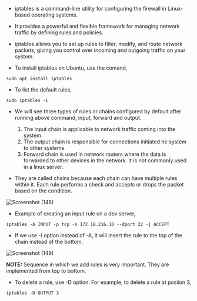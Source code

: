 * iptables is a command-line utility for configuring the firewall in Linux-based operating systems.

* It provides a powerful and flexible framework for managing network traffic by defining rules and policies.

* iptables allows you to set up rules to filter, modify, and route network packets, giving you control over incoming and outgoing traffic on your system. 

* To install iptables on Ubuntu, use the comand,

```
sudo apt install iptables
```

* To list the default rules,

```
sudo iptables -L
```

* We will see three types of rules or chains configured by default after running above command, input, forward and output. 

   1. The input chain is applicable to network traffic coming into the system. 
   2. The output chain is responsible for connections initiated he system to other systems. 
   3. Forward chain is used in network routers where the data is forwarded to other devices in the network. It is not commonly used in a linux server. 

* They are called chains because each chain can have multiple rules within it. Each rule performs a check and accepts or drops the packet based on the condition.



![Screenshot (148)](https://github.com/NavedtheDev/DevOps-Learnings/assets/98219227/39865ed9-ba8c-43fc-b84d-26657f949b43)



* Example of creating an input rule on a dev server,

```
iptables -A INPUT -p tcp -s 172.18.216.10 --dport 22 -j ACCEPT
```

* If we use -I option instead of -A, it will insert the rule to the top of the chain instead of the bottom. 

![Screenshot (149)](https://github.com/NavedtheDev/DevOps-Learnings/assets/98219227/c673311c-483e-41b0-a869-557382053e6b)



<b>NOTE:</b> Sequence in which we add rules is very important. They are implemented from top to bottom. 



* To delete a rule, use -D option. For example, to delete a rule at posiion 3, 

```
iptables -D OUTPUT 3 
```
